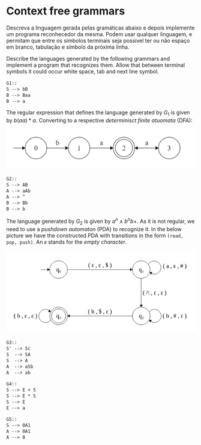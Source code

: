 # Context free grammars

Descreva a linguagem gerada pelas gramáticas abaixo e depois implemente um programa reconhecedor da mesma. Podem usar qualquer linguagem, e permitam que entre os simbolos terminais seja possivel ter ou não espaço em branco, tabulação e símbolo da próxima linha.

Describe the languages generated by the following grammars and implement a program that recognizes them. Allow that between terminal symbols it could occur white space, tab and next line symbol.

```console
G1::
S --> bB 
B --> Baa
B --> a
```

The regular expression that defines the language generated by $G_1$ is given by $b(aa)*a$. Converting to a respective _determinisct finite atuomata_ (DFA):

![](dfa1.png)


```console
G2::
S --> AB
A --> aAb
A --> ^
B --> Bb
B --> b
```

The language generated by $G_2$ is given by $a^n \wedge b^nb+$. As it is not regular, we need to use a _pushdown automaton_ (PDA) to recognize it. In the below picture we have the constructed PDA with transitions in the form `(read, pop, push)`. An $\epsilon$ stands for the _empty character_.

![](pda2.png)

```console
G3::
S' --> Sc
S  --> SA
S  --> A
A  --> aSb
A  --> ab
```

```console
G4::
S --> E + S
S --> E * S 
S --> E
E --> a
```

```console
G5:: 
S --> 0A1
A --> 0A1
A --> 0
```
